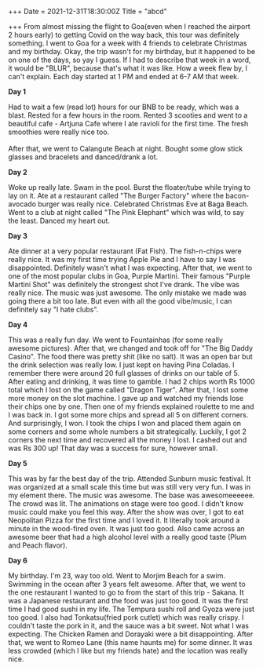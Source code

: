+++
Date = 2021-12-31T18:30:00Z
Title = "abcd"

+++
From almost missing the flight to Goa(even when I reached the airport 2 hours early) to getting Covid on the way back, this tour was definitely something. I went to Goa for a week with 4 friends to celebrate Christmas and my birthday. Okay, the trip wasn't for my birthday, but it happened to be on one of the days, so yay I guess. If I had to describe that week in a word, it would be "BLUR", because that's what it was like. How a week flew by, I can't explain. Each day started at 1 PM and ended at 6-7 AM that week.

**Day 1**

Had to wait a few (read lot) hours for our BNB to be ready, which was a blast. Rested for a few hours in the room. Rented 3 scooties and went to a beautiful cafe - Artjuna Cafe where I ate ravioli for the first time. The fresh smoothies were really nice too.  
<insert image>  
After that, we went to Calangute Beach at night. Bought some glow stick glasses and bracelets and danced/drank a lot.  
<Insert image>

**Day 2**

Woke up really late. Swam in the pool. Burst the floater/tube while trying to lay on it. Ate at a restaurant called "The Burger Factory" where the bacon-avocado burger was really nice. Celebrated Christmas Eve at Baga Beach. Went to a club at night called "The Pink Elephant" which was wild, to say the least. Danced my heart out.  
<Insert image>

**Day 3**

Ate dinner at a very popular restaurant (Fat Fish). The fish-n-chips were really nice. It was my first time trying Apple Pie and I have to say I was disappointed. Definitely wasn't what I was expecting. After that, we went to one of the most popular clubs in Goa, Purple Martini. Their famous "Purple Martini Shot" was definitely the strongest shot I've drank. The vibe was really nice. The music was just awesome. The only mistake we made was going there a bit too late. But even with all the good vibe/music, I can definitely say "I hate clubs".

**Day 4**

This was a really fun day. We went to Fountainhas (for some really awesome pictures). After that, we changed and took off for "The Big Daddy Casino". The food there was pretty shit (like no salt). It was an open bar but the drink selection was really low. I just kept on having Pina Coladas. I remember there were around 20 full glasses of drinks on our table of 5. After eating and drinking, it was time to gamble. I had 2 chips worth Rs 1000 total which I lost on the game called "Dragon Tiger". After that, I lost some more money on the slot machine. I gave up and watched my friends lose their chips one by one. Then one of my friends explained roulette to me and I was back in. I got some more chips and spread all 5 on different corners. And surprisingly, I won. I took the chips I won and placed them again on some corners and some whole numbers a bit strategically. Luckily, I got 2 corners the next time and recovered all the money I lost. I cashed out and was Rs 300 up! That day was a success for sure, however small.

<Insert image>

**Day 5**

This was by far the best day of the trip. Attended Sunburn music festival. It was organized at a small scale this time but was still very very fun. I was in my element there. The music was awesome. The base was awesomeeeeee. The crowd was lit. The animations on stage were too good. I didn't know music could make you feel this way. After the show was over, I got to eat Neopolitan Pizza for the first time and I loved it. It literally took around a minute in the wood-fired oven. It was just too good. Also came across an awesome beer that had a high alcohol level with a really good taste (Plum and Peach flavor). 

**Day 6**

My birthday. I'm 23, way too old. Went to Morjim Beach for a swim. Swimming in the ocean after 3 years felt awesome. After that, we went to the one restaurant I wanted to go to from the start of this trip - Sakana. It was a Japanese restaurant and the food was just too good. It was the first time I had good sushi in my life. The Tempura sushi roll and Gyoza were just too good. I also had Tonkatsu(fried pork cutlet) which was really crispy. I couldn't taste the pork in it, and the sauce was a bit sweet. Not what I was expecting. The Chicken Ramen and Dorayaki were a bit disappointing. After that, we went to Romeo Lane (this name haunts me) for some dinner. It was less crowded (which I like but my friends hate) and the location was really nice. 